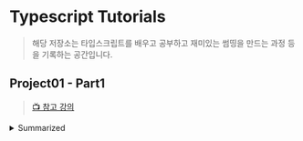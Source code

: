 # Typescript Tutorials

> 해당 저장소는 타입스크립트를 배우고 공부하고 재미있는 썸띵을 만드는 과정 등을 기록하는 공간입니다.

## Project01 - Part1

> [📺 참고 강의](https://www.inflearn.com/course/%ED%83%80%EC%9E%85%EC%8A%A4%ED%81%AC%EB%A6%BD%ED%8A%B8-%EC%9E%85%EB%AC%B8)

<details>
<summary>Summarized</summary>

- [Intro : About Typescript](./project01/docs/intro.md)

- [About JS Doc](./project01/docs/js-doc.md)

- [Configure Typescript Dev Environment](./project01/docs/ts-config.md)

- [Type Alias](./project01//docs/type-alias.md)

</details>
